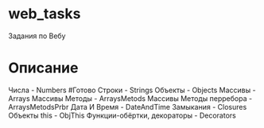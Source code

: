 # web_tasks
Задания по Вебу

# Описание

Числа - Numbers #Готово
Строки - Strings
Объекты - Objects
Массивы - Arrays
Массивы Методы - ArraysMetods
Массивы Методы перребора - ArraysMetodsPrbr
Дата И Время - DateAndTime
Замыкания - Closures
Объекты this - ObjThis
Функции-обёртки, декораторы - Decorators


